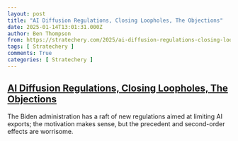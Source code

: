 ```yaml
---
layout: post
title: "AI Diffusion Regulations, Closing Loopholes, The Objections"
date: 2025-01-14T13:01:31.000Z
author: Ben Thompson
from: https://stratechery.com/2025/ai-diffusion-regulations-closing-loopholes-the-objections/
tags: [ Stratechery ]
comments: True
categories: [ Stratechery ]
---
```

<!--1736859691000-->
[AI Diffusion Regulations, Closing Loopholes, The Objections](https://stratechery.com/2025/ai-diffusion-regulations-closing-loopholes-the-objections/)
------

<div>
The Biden administration has a raft of new regulations aimed at limiting AI exports; the motivation makes sense, but the precedent and second-order effects are worrisome.
</div>
